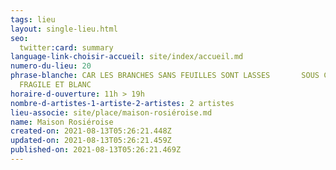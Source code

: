 ```yaml
---
tags: lieu
layout: single-lieu.html
seo:
  twitter:card: summary
language-link-choisir-accueil: site/index/accueil.md
numero-du-lieu: 20
phrase-blanche: CAR LES BRANCHES SANS FEUILLES SONT LASSES       SOUS CE FARDEAU
  FRAGILE ET BLANC
horaire-d-ouverture: 11h > 19h
nombre-d-artistes-1-artiste-2-artistes: 2 artistes
lieu-associe: site/place/maison-rosiéroise.md
name: Maison Rosiéroise
created-on: 2021-08-13T05:26:21.448Z
updated-on: 2021-08-13T05:26:21.459Z
published-on: 2021-08-13T05:26:21.469Z
---
```

